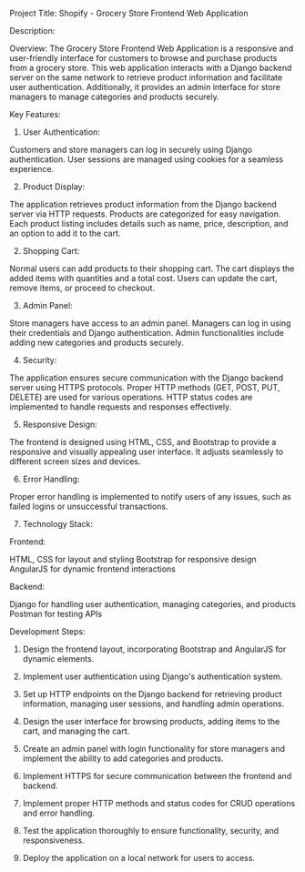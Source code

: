 Project Title: Shopify - Grocery Store Frontend Web Application

Description:

Overview:
The Grocery Store Frontend Web Application is a responsive and user-friendly interface for customers to browse and purchase products from a grocery store. This web application interacts with a Django backend server on the same network to retrieve product information and facilitate user authentication. Additionally, it provides an admin interface for store managers to manage categories and products securely.

Key Features:

1. User Authentication:

Customers and store managers can log in securely using Django authentication.
User sessions are managed using cookies for a seamless experience.

2. Product Display:

The application retrieves product information from the Django backend server via HTTP requests.
Products are categorized for easy navigation.
Each product listing includes details such as name, price, description, and an option to add it to the cart.

2. Shopping Cart:

Normal users can add products to their shopping cart.
The cart displays the added items with quantities and a total cost.
Users can update the cart, remove items, or proceed to checkout.

3. Admin Panel:

Store managers have access to an admin panel.
Managers can log in using their credentials and Django authentication.
Admin functionalities include adding new categories and products securely.

4. Security:

The application ensures secure communication with the Django backend server using HTTPS protocols.
Proper HTTP methods (GET, POST, PUT, DELETE) are used for various operations.
HTTP status codes are implemented to handle requests and responses effectively.

5. Responsive Design:

The frontend is designed using HTML, CSS, and Bootstrap to provide a responsive and visually appealing user interface.
It adjusts seamlessly to different screen sizes and devices.

6. Error Handling:

Proper error handling is implemented to notify users of any issues, such as failed logins or unsuccessful transactions.

7. Technology Stack:

Frontend:

HTML, CSS for layout and styling
Bootstrap for responsive design
AngularJS for dynamic frontend interactions

Backend:

Django for handling user authentication, managing categories, and products
Postman for testing APIs

Development Steps:

1. Design the frontend layout, incorporating Bootstrap and AngularJS for dynamic elements.

2. Implement user authentication using Django's authentication system.

3. Set up HTTP endpoints on the Django backend for retrieving product information, managing user sessions, and handling admin operations.

4. Design the user interface for browsing products, adding items to the cart, and managing the cart.

5. Create an admin panel with login functionality for store managers and implement the ability to add categories and products.

6. Implement HTTPS for secure communication between the frontend and backend.

7. Implement proper HTTP methods and status codes for CRUD operations and error handling.

8. Test the application thoroughly to ensure functionality, security, and responsiveness.

9. Deploy the application on a local network for users to access.
